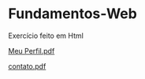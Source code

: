 # Fundamentos-Web
Exercício feito em Html 

[Meu Perfil.pdf](https://github.com/OWillMatheuz/Fundamentos-Web/files/10774591/Meu.Perfil.pdf)

[contato.pdf](https://github.com/OWillMatheuz/Fundamentos-Web/files/10774588/contato.pdf)


